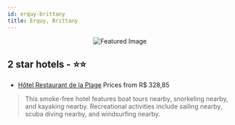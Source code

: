 ```yaml
---
id: erquy-brittany
title: Erquy, Brittany
---
```


<center><img src="https://i.travelapi.com/hotels/6000000/5570000/5568700/5568675/1b1cadda_b.jpg" alt="Featured Image" /></center>


##  2 star hotels - ⭐️⭐️

-    [Hôtel Restaurant de la Plage](https://us.hurb.com/hotels/erquy/hotel-restaurant-de-la-plage-JNP-JP01662V?cmp=18055) Prices from R$ 328,85
   > This smoke-free hotel features boat tours nearby, snorkeling nearby, and kayaking nearby. Recreational activities include sailing nearby, scuba diving nearby, and windsurfing nearby.
